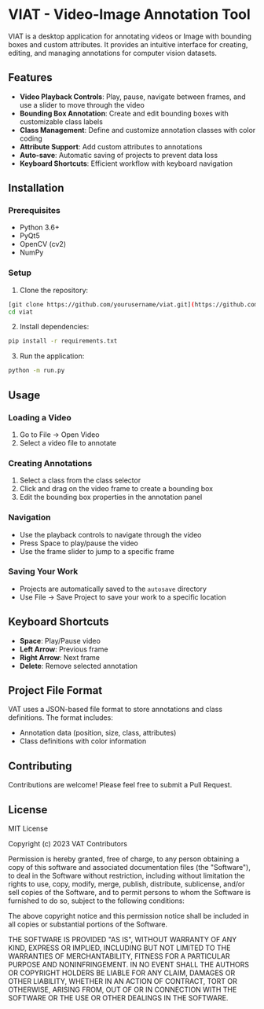 # VIAT - Video-Image Annotation Tool

VIAT is a desktop application for annotating videos or Image with bounding boxes and custom attributes. It provides an intuitive interface for creating, editing, and managing annotations for computer vision datasets.

## Features

- **Video Playback Controls**: Play, pause, navigate between frames, and use a slider to move through the video
- **Bounding Box Annotation**: Create and edit bounding boxes with customizable class labels
- **Class Management**: Define and customize annotation classes with color coding
- **Attribute Support**: Add custom attributes to annotations
- **Auto-save**: Automatic saving of projects to prevent data loss
- **Keyboard Shortcuts**: Efficient workflow with keyboard navigation

## Installation

### Prerequisites
- Python 3.6+
- PyQt5
- OpenCV (cv2)
- NumPy

### Setup

1. Clone the repository:
```bash
[git clone https://github.com/yourusername/viat.git](https://github.com/reza-shahriari/VIAT.git)
cd viat
```

2. Install dependencies:
```bash
pip install -r requirements.txt
```

3. Run the application:
```bash
python -m run.py
```

## Usage

### Loading a Video
1. Go to File → Open Video
2. Select a video file to annotate

### Creating Annotations
1. Select a class from the class selector
2. Click and drag on the video frame to create a bounding box
3. Edit the bounding box properties in the annotation panel

### Navigation
- Use the playback controls to navigate through the video
- Press Space to play/pause the video
- Use the frame slider to jump to a specific frame

### Saving Your Work
- Projects are automatically saved to the `autosave` directory
- Use File → Save Project to save your work to a specific location

## Keyboard Shortcuts

- **Space**: Play/Pause video
- **Left Arrow**: Previous frame
- **Right Arrow**: Next frame
- **Delete**: Remove selected annotation

## Project File Format

VAT uses a JSON-based file format to store annotations and class definitions. The format includes:
- Annotation data (position, size, class, attributes)
- Class definitions with color information

## Contributing

Contributions are welcome! Please feel free to submit a Pull Request.

## License

MIT License

Copyright (c) 2023 VAT Contributors

Permission is hereby granted, free of charge, to any person obtaining a copy
of this software and associated documentation files (the "Software"), to deal
in the Software without restriction, including without limitation the rights
to use, copy, modify, merge, publish, distribute, sublicense, and/or sell
copies of the Software, and to permit persons to whom the Software is
furnished to do so, subject to the following conditions:

The above copyright notice and this permission notice shall be included in all
copies or substantial portions of the Software.

THE SOFTWARE IS PROVIDED "AS IS", WITHOUT WARRANTY OF ANY KIND, EXPRESS OR
IMPLIED, INCLUDING BUT NOT LIMITED TO THE WARRANTIES OF MERCHANTABILITY,
FITNESS FOR A PARTICULAR PURPOSE AND NONINFRINGEMENT. IN NO EVENT SHALL THE
AUTHORS OR COPYRIGHT HOLDERS BE LIABLE FOR ANY CLAIM, DAMAGES OR OTHER
LIABILITY, WHETHER IN AN ACTION OF CONTRACT, TORT OR OTHERWISE, ARISING FROM,
OUT OF OR IN CONNECTION WITH THE SOFTWARE OR THE USE OR OTHER DEALINGS IN THE
SOFTWARE.

